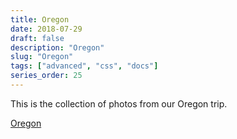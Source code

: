 ```yaml
---
title: Oregon
date: 2018-07-29
draft: false
description: "Oregon"
slug: "Oregon"
tags: ["advanced", "css", "docs"]
series_order: 25
---
```


This is the collection of photos from our Oregon trip.

[Oregon](https://photos.app.goo.gl/8KeXtgAFYHpfEQ2M8)
